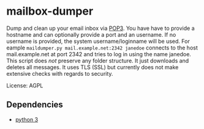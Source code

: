 mailbox-dumper
==============

Dump and clean up your email inbox via [POP3](https://tools.ietf.org/html/rfc1939).
You have have to provide a hostname and can optionally provide a port
and an username. If no username is provided, the system username/loginname
will be used. For eample ```maildumper.py mail.example.net:2342 janedoe```
connects to the host mail.example.net at port 2342 and tries to log in
using the name janedoe. 
This script does *not* preserve any folder structure. It just downloads
and deletes all messages. It uses TLS (SSL) but currently does not make 
extensive checks with regards to security.

License: AGPL

Dependencies
------------
* [python 3](http://www.python.org)
